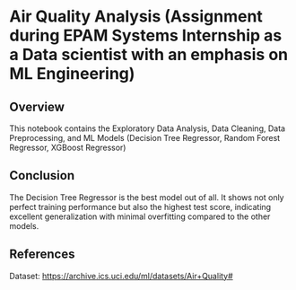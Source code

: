 # Air Quality Analysis (Assignment during EPAM Systems Internship as a Data scientist with an emphasis on ML Engineering)

## Overview

This notebook contains the Exploratory Data Analysis, Data Cleaning, Data Preprocessing, and ML Models (Decision Tree Regressor, Random Forest Regressor, XGBoost Regressor)

## Conclusion

The Decision Tree Regressor is the best model out of all. It shows not only perfect training performance but also the highest test score, indicating excellent generalization with minimal overfitting compared to the other models.

## References

Dataset: https://archive.ics.uci.edu/ml/datasets/Air+Quality#
